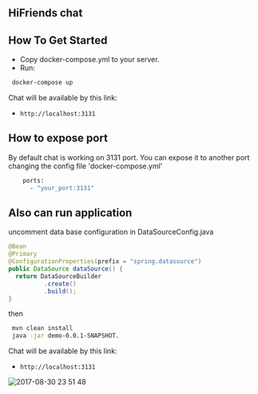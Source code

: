 ## HiFriends chat

## How To Get Started
- Copy docker-compose.yml to your server.
- Run:
```bash
 docker-compose up
```
Chat will be available by this link:

* `http://localhost:3131`

## How to expose port

By default chat is working on 3131 port.
You can expose it to another port changing the config file 'docker-compose.yml'
```bash
    ports:
      - "your_port:3131"
```

## Also can run application 

uncomment data base configuration in DataSourceConfig.java
```java
@Bean
@Primary
@ConfigurationProperties(prefix = "spring.datasource")
public DataSource dataSource() {
  return DataSourceBuilder
          .create()
          .build(); 
}
```

then 

```bash
 mvn clean install
 java -jar demo-0.0.1-SNAPSHOT.
```
Chat will be available by this link:

* `http://localhost:3131`

![2017-08-30 23 51 48](https://user-images.githubusercontent.com/10503748/29896533-0adf836c-8de6-11e7-891c-c402b385ce2a.png)

